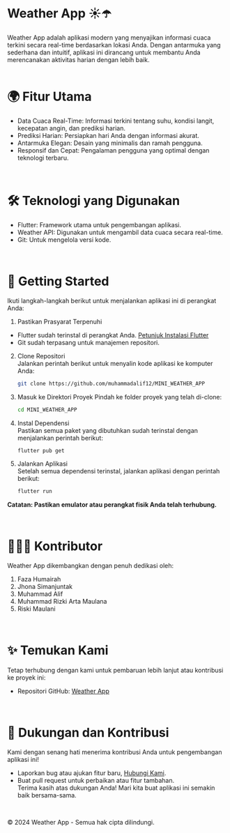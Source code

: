 # Weather App ☀️☂️
Weather App adalah aplikasi modern yang menyajikan informasi cuaca terkini secara real-time berdasarkan lokasi Anda. Dengan antarmuka yang sederhana dan intuitif, aplikasi ini dirancang untuk membantu Anda merencanakan aktivitas harian dengan lebih baik.   
<br>

# 🌍 Fitur Utama
- Data Cuaca Real-Time: Informasi terkini tentang suhu, kondisi langit, kecepatan angin, dan prediksi harian.
- Prediksi Harian: Persiapkan hari Anda dengan informasi akurat.
- Antarmuka Elegan: Desain yang minimalis dan ramah pengguna.
- Responsif dan Cepat: Pengalaman pengguna yang optimal dengan teknologi terbaru.   
<br>

# 🛠️ Teknologi yang Digunakan  
- Flutter: Framework utama untuk pengembangan aplikasi.  
- Weather API: Digunakan untuk mengambil data cuaca secara real-time.  
- Git: Untuk mengelola versi kode.    
<br>

# 🔄 Getting Started
Ikuti langkah-langkah berikut untuk menjalankan aplikasi ini di perangkat Anda:
1. Pastikan Prasyarat Terpenuhi   
- Flutter sudah terinstal di perangkat Anda. [Petunjuk Instalasi Flutter](https://docs.flutter.dev/get-started/install?_gl=1*9mxgvu*_ga*ODg4NzgxNjc0LjE3MzQwMDY3MzI.*_ga_04YGWK0175*MTczNDAwNjczMS4xLjAuMTczNDAwNjczMS4wLjAuMA..)
- Git sudah terpasang untuk manajemen repositori.
2. Clone Repositori   
   Jalankan perintah berikut untuk menyalin kode aplikasi ke komputer Anda:
    ```bash
    git clone https://github.com/muhammadalif12/MINI_WEATHER_APP
    ```
3. Masuk ke Direktori Proyek 
   Pindah ke folder proyek yang telah di-clone:
   ```bash
   cd MINI_WEATHER_APP
    ```
4. Instal Dependensi  
   Pastikan semua paket yang dibutuhkan sudah terinstal dengan menjalankan perintah berikut:
   ```bash
   flutter pub get
    ```
6. Jalankan Aplikasi   
   Setelah semua dependensi terinstal, jalankan aplikasi dengan perintah berikut:
   ```bash
   flutter run
    ```
<div align="start">
    <p><b>Catatan: Pastikan emulator atau perangkat fisik Anda telah terhubung.</b></p>
</div><br>


# 👨‍👩‍👦 Kontributor
Weather App dikembangkan dengan penuh dedikasi oleh:
1. Faza Humairah
2. Jhona Simanjuntak
3. Muhammad Alif
4. Muhammad Rizki Arta Maulana
5. Riski Maulani   
<br>

# ✨ Temukan Kami
Tetap terhubung dengan kami untuk pembaruan lebih lanjut atau kontribusi ke proyek ini:
- Repositori GitHub: [Weather App](https://github.com/muhammadalif69/MINI_WEATHER_APP)   
<br>

# 🌟 Dukungan dan Kontribusi
Kami dengan senang hati menerima kontribusi Anda untuk pengembangan aplikasi ini!   
- Laporkan bug atau ajukan fitur baru, [Hubungi Kami](https://wa.me/+6285262128251).   
- Buat pull request untuk perbaikan atau fitur tambahan.   
Terima kasih atas dukungan Anda! Mari kita buat aplikasi ini semakin baik bersama-sama.      
<br>

© 2024 Weather App - Semua hak cipta dilindungi.
